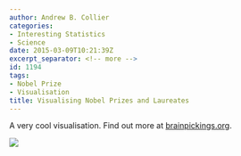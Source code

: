 ```yaml
---
author: Andrew B. Collier
categories:
- Interesting Statistics
- Science
date: 2015-03-09T10:21:39Z
excerpt_separator: <!-- more -->
id: 1194
tags:
- Nobel Prize
- Visualisation
title: Visualising Nobel Prizes and Laureates
---
```


A very cool visualisation. Find out more at [brainpickings.org](http://www.brainpickings.org/2012/11/29/giorgia-lupi-noble-prizes-visualization/).

<!--more-->

<img src="/img/2015/03/nobel_large.jpg">
